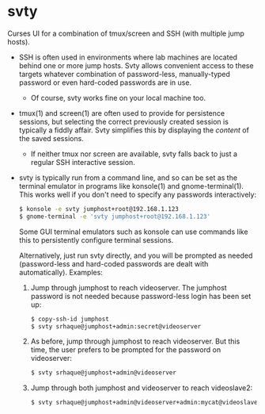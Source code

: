 # svty
Curses UI for a combination of tmux/screen and SSH (with multiple jump hosts).

* SSH is often used in environments where lab machines are located behind one or more jump hosts. Svty allows
convenient access to these targets whatever combination of password-less, manually-typed password or even hard-coded
passwords are in use.

    * Of course, svty works fine on your local machine too.

* tmux(1) and screen(1) are often used to provide for persistence sessions, but selecting the correct previously
created session is typically a fiddly affair. Svty simplifies this by displaying the *content* of the saved sessions.

    * If neither tmux nor screen are available, svty falls back to just a regular SSH interactive session.

* svty is typically run from a command line, and so can be set as the terminal emulator in programs like konsole(1) and gnome-terminal(1). This works well if you don't need to specify any passwords interactively:
    
    ```bash
    $ konsole -e svty jumphost+root@192.168.1.123
    $ gnome-terminal -e 'svty jumphost+root@192.168.1.123'
    ```
    
    Some GUI terminal emulators such as konsole can use commands like this to persistently configure terminal sessions.

    Alternatively, just run svty directly, and you will be prompted as needed (password-less and hard-coded passwords are dealt with automatically). Examples:

    1. Jump through jumphost to reach videoserver. The jumphost password is not needed because password-less login has been set up:

        ```bash
        $ copy-ssh-id jumphost
        $ svty srhaque@jumphost+admin:secret@videoserver
        ```

    1. As before, jump through jumphost to reach videoserver. But this time, the user prefers to be prompted for the password on videoserver:

        ```bash
        $ svty srhaque@jumphost+admin@videoserver
        ```

    1.  Jump through both jumphost and videoserver to reach videoslave2:
    
        ```bash
        $ svty srhaque@jumphost+admin@videoserver+admin:mycat@videoslave2
        ```


